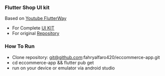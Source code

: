 ### Flutter Shop UI kit
Based on [Youtube FlutterWay](https://www.youtube.com/watch?v=Q67qNgSVVpA)  
  
- For Complete [UI KIT](https://www.patreon.com/posts/shop-ui-kit-15-61709201)  
- For original [Repository](https://github.com/abuanwar072/Flutter-Shop-UI-Kit)
  
### How To Run  
- Clone repository: git@github.com:fahryalfaro420/eccommerce-app.git  
- cd eccommerce-app && flutter pub get  
- run on your device or emulator via android studio  
